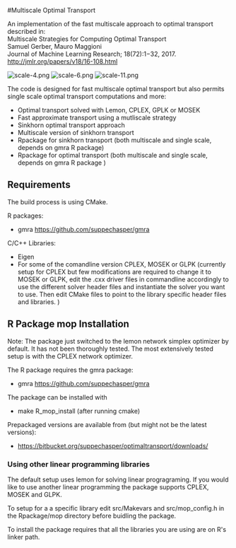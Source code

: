 #Multiscale Optimal Transport

An implementation of the fast multiscale approach to optimal transport described in:  
 Multiscale Strategies for Computing Optimal Transport  
 Samuel Gerber, Mauro Maggioni  
 Journal of Machine Learning Research; 18(72):1−32, 2017.  
 http://jmlr.org/papers/v18/16-108.html  

![scale-4.png](https://bitbucket.org/repo/XyGX46/images/333242785-scale-4.png)
![scale-6.png](https://bitbucket.org/repo/XyGX46/images/661701334-scale-6.png)
![scale-11.png](https://bitbucket.org/repo/XyGX46/images/104944428-scale-11.png)

The code is designed for fast multiscale optimal transport but also permits single scale optimal transport computations and more:

* Optimal transport solved with Lemon, CPLEX, GPLK or MOSEK
* Fast approximate transport using a mutliscale strategy 
* Sinkhorn optimal transport approach
* Multiscale version of sinkhorn transport
* Rpackage for sinkhorn transport (both multiscale and single scale, depends on gmra R package)
* Rpackage for optimal transport (both multiscale and single scale, depends on gmra R package )

## Requirements

The build process is using CMake.

R packages:

* gmra https://github.com/suppechasper/gmra

C/C++ Libraries:

* Eigen
* For some of the comandline  version CPLEX, MOSEK or GLPK (currently setup for CPLEX but few modifications are required to change it to MOSEK or GLPK, edit the .cxx driver files in commandline accordingly to use the different solver header files and instantiate the solver you want to use. Then edit CMake files to point to the library specific header files and libraries. )

## R Package mop Installation

Note: The package just switched to the lemon network simplex optimizer by
default. It has not been thoroughly tested. The most extensively tested setup
is with the CPLEX network optimizer.

The R package requires the gmra package:

* gmra https://github.com/suppechasper/gmra

The package can be installed with

* make R_mop_install (after running cmake)

Prepackaged versions are available from (but might not be the latest versions):

* https://bitbucket.org/suppechasper/optimaltransport/downloads/

### Using other linear programming libraries

The default setup uses lemon for solving linear progragraming. If you would
like to use another linear programming the package supports CPLEX, MOSEK and
GLPK. 

To setup for a a specific library edit src/Makevars and src/mop_config.h in the
Rpackage/mop directory before buidling the package.

To install the package requires that all the libraries you are using are on R's linker path.
